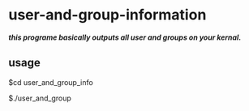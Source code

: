 # user-and-group-information
***this programe basically outputs all user and groups on your kernal.***

## **usage**

$cd user_and_group_info

$./user_and_group

